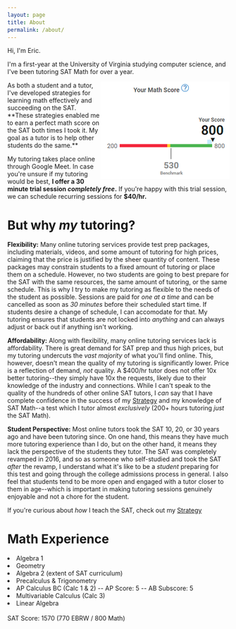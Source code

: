 ```yaml
---
layout: page
title: About
permalink: /about/
---
```


Hi, I'm Eric.

I'm a first-year at the University of Virginia studying computer science, and I've been tutoring SAT Math for over a year. 

<img src="/images/score.jpg" align="right">
As both a student and a tutor, I've developed strategies for learning math effectively and succeeding on the SAT. **These strategies enabled me to earn a perfect math score on the SAT both times I took it. My goal as a tutor is to help other students do the same.**

  
My tutoring takes place online through Google Meet. In case you're unsure if my tutoring would be best, **I offer a 30 minute trial session *completely free*.** If you're happy with this trial session, we can schedule recurring sessions for **$40/hr.**

<h1>But why <i>my</i> tutoring?</h1>

**Flexibility:** Many online tutoring services provide test prep packages, including materials, videos, and some amount of tutoring for high prices, claiming that the price is justified by the sheer quantity of content. These packages may constrain students to a fixed amount of tutoring or place them on a schedule. However, no two students are going to best prepare for the SAT with the same resources, the same amount of tutoring, or the same schedule. This is why I try to make my tutoring as flexible to the needs of the student as possible. Sessions are paid for *one at a time* and can be cancelled as soon as *30 minutes* before their scheduled start time. If students desire a change of schedule, I can accomodate for that. My tutoring ensures that students are not locked into *anything* and can always adjust or back out if anything isn't working.

**Affordability:** Along with flexibility, many online tutoring services lack is affordability. There is great demand for SAT prep and thus high prices, but my tutoring undercuts the *vast majority* of what you'll find online. This, however, doesn't mean the quality of my tutoring is significantly lower. Price is a reflection of demand, *not* quality. A $400/hr tutor does not offer 10x better tutoring--they simply have 10x the requests, likely due to their knowledge of the industry and connections. While I can't speak to the quality of the hundreds of other online SAT tutors, I *can* say that I have complete confidence in the success of my [Strategy](https://learnsatmath.com/strategy/) and my knowledge of SAT Math--a test which I tutor almost *exclusively* (200+ hours tutoring *just* the SAT Math).

**Student Perspective:** Most online tutors took the SAT 10, 20, or 30 years ago and have been tutoring since. On one hand, this means they have much more tutoring experience than I do, but on the other hand, it means they lack the perspective of the students they tutor. The SAT was completely revamped in 2016, and so as someone who self-studied and took the SAT *after* the revamp, I understand what it's like to be a *student* preparing for this test and going through the college admissions process in general. I also feel that students tend to be more open and engaged with a tutor closer to them in age--which is important in making tutoring sessions genuinely enjoyable and not a chore for the student.

If you're curious about *how* I teach the SAT, check out my [Strategy](https://learnsatmath.com/strategy/)

<h1>Math Experience</h1>
<li>Algebra 1</li>
<li>Geometry</li>
<li>Algebra 2 (extent of SAT curriculum)</li>
<li>Precalculus & Trigonometry</li>
<li>AP Calculus BC (Calc 1 & 2) -- AP Score: 5 -- AB Subscore: 5</li>
<li>Multivariable Calculus (Calc 3)</li>
<li>Linear Algebra</li>
<br>
SAT Score: 1570 (770 EBRW / 800 Math)

<!--
<div class="gallery-box">
  <div class="gallery">
    <img src="/images/100.jpg" loading="lazy">
    <img src="/images/105.jpg" loading="lazy">
    <img src="/images/103.jpg" loading="lazy">
  </div>
  <em>Gallery / <a href="https://unsplash.com/" target="_blank">Unsplash</a></em>
</div>
-->